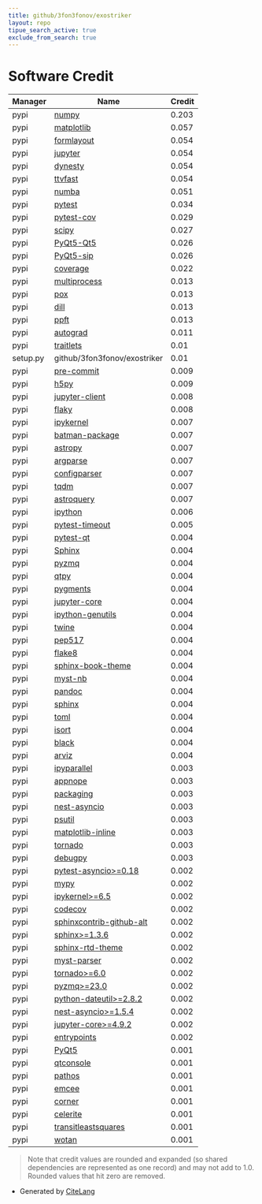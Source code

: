 ```yaml
---
title: github/3fon3fonov/exostriker
layout: repo
tipue_search_active: true
exclude_from_search: true
---
```

# Software Credit

|Manager|Name|Credit|
|-------|----|------|
|pypi|[numpy](https://www.numpy.org)|0.203|
|pypi|[matplotlib](https://matplotlib.org)|0.057|
|pypi|[formlayout](https://github.com/PierreRaybaut/formlayout)|0.054|
|pypi|[jupyter](http://jupyter.org)|0.054|
|pypi|[dynesty](https://github.com/joshspeagle/dynesty)|0.054|
|pypi|[ttvfast](https://github.com/mindriot101/ttvfast-python)|0.054|
|pypi|[numba](https://numba.pydata.org)|0.051|
|pypi|[pytest](https://pypi.org/project/pytest)|0.034|
|pypi|[pytest-cov](https://github.com/pytest-dev/pytest-cov)|0.029|
|pypi|[scipy](https://www.scipy.org)|0.027|
|pypi|[PyQt5-Qt5](https://www.riverbankcomputing.com/software/pyqt/)|0.026|
|pypi|[PyQt5-sip](https://www.riverbankcomputing.com/software/sip/)|0.026|
|pypi|[coverage](https://pypi.org/project/coverage)|0.022|
|pypi|[multiprocess](https://pypi.org/project/multiprocess)|0.013|
|pypi|[pox](https://pypi.org/project/pox)|0.013|
|pypi|[dill](https://pypi.org/project/dill)|0.013|
|pypi|[ppft](https://pypi.org/project/ppft)|0.013|
|pypi|[autograd](https://pypi.org/project/autograd)|0.011|
|pypi|[traitlets](https://pypi.org/project/traitlets)|0.01|
|setup.py|github/3fon3fonov/exostriker|0.01|
|pypi|[pre-commit](https://pypi.org/project/pre-commit)|0.009|
|pypi|[h5py](https://pypi.org/project/h5py)|0.009|
|pypi|[jupyter-client](https://jupyter-client.readthedocs.io)|0.008|
|pypi|[flaky](https://pypi.org/project/flaky)|0.008|
|pypi|[ipykernel](https://ipython.org)|0.007|
|pypi|[batman-package](https://github.com/lkreidberg/batman)|0.007|
|pypi|[astropy](https://pypi.org/project/astropy)|0.007|
|pypi|[argparse](https://pypi.org/project/argparse)|0.007|
|pypi|[configparser](https://pypi.org/project/configparser)|0.007|
|pypi|[tqdm](https://pypi.org/project/tqdm)|0.007|
|pypi|[astroquery](https://pypi.org/project/astroquery)|0.007|
|pypi|[ipython](https://pypi.org/project/ipython)|0.006|
|pypi|[pytest-timeout](https://github.com/pytest-dev/pytest-timeout)|0.005|
|pypi|[pytest-qt](https://pypi.org/project/pytest-qt)|0.004|
|pypi|[Sphinx](https://pypi.org/project/Sphinx)|0.004|
|pypi|[pyzmq](https://pypi.org/project/pyzmq)|0.004|
|pypi|[qtpy](https://pypi.org/project/qtpy)|0.004|
|pypi|[pygments](https://pypi.org/project/pygments)|0.004|
|pypi|[jupyter-core](https://pypi.org/project/jupyter-core)|0.004|
|pypi|[ipython-genutils](https://pypi.org/project/ipython-genutils)|0.004|
|pypi|[twine](https://pypi.org/project/twine)|0.004|
|pypi|[pep517](https://pypi.org/project/pep517)|0.004|
|pypi|[flake8](https://pypi.org/project/flake8)|0.004|
|pypi|[sphinx-book-theme](https://pypi.org/project/sphinx-book-theme)|0.004|
|pypi|[myst-nb](https://pypi.org/project/myst-nb)|0.004|
|pypi|[pandoc](https://pypi.org/project/pandoc)|0.004|
|pypi|[sphinx](https://pypi.org/project/sphinx)|0.004|
|pypi|[toml](https://pypi.org/project/toml)|0.004|
|pypi|[isort](https://pypi.org/project/isort)|0.004|
|pypi|[black](https://pypi.org/project/black)|0.004|
|pypi|[arviz](https://pypi.org/project/arviz)|0.004|
|pypi|[ipyparallel](https://pypi.org/project/ipyparallel)|0.003|
|pypi|[appnope](https://pypi.org/project/appnope)|0.003|
|pypi|[packaging](https://pypi.org/project/packaging)|0.003|
|pypi|[nest-asyncio](https://pypi.org/project/nest-asyncio)|0.003|
|pypi|[psutil](https://pypi.org/project/psutil)|0.003|
|pypi|[matplotlib-inline](https://pypi.org/project/matplotlib-inline)|0.003|
|pypi|[tornado](https://pypi.org/project/tornado)|0.003|
|pypi|[debugpy](https://pypi.org/project/debugpy)|0.003|
|pypi|[pytest-asyncio>=0.18](https://pypi.org/project/pytest-asyncio>=0.18)|0.002|
|pypi|[mypy](https://pypi.org/project/mypy)|0.002|
|pypi|[ipykernel>=6.5](https://pypi.org/project/ipykernel>=6.5)|0.002|
|pypi|[codecov](https://pypi.org/project/codecov)|0.002|
|pypi|[sphinxcontrib-github-alt](https://pypi.org/project/sphinxcontrib-github-alt)|0.002|
|pypi|[sphinx>=1.3.6](https://pypi.org/project/sphinx>=1.3.6)|0.002|
|pypi|[sphinx-rtd-theme](https://pypi.org/project/sphinx-rtd-theme)|0.002|
|pypi|[myst-parser](https://pypi.org/project/myst-parser)|0.002|
|pypi|[tornado>=6.0](https://pypi.org/project/tornado>=6.0)|0.002|
|pypi|[pyzmq>=23.0](https://pypi.org/project/pyzmq>=23.0)|0.002|
|pypi|[python-dateutil>=2.8.2](https://pypi.org/project/python-dateutil>=2.8.2)|0.002|
|pypi|[nest-asyncio>=1.5.4](https://pypi.org/project/nest-asyncio>=1.5.4)|0.002|
|pypi|[jupyter-core>=4.9.2](https://pypi.org/project/jupyter-core>=4.9.2)|0.002|
|pypi|[entrypoints](https://pypi.org/project/entrypoints)|0.002|
|pypi|[PyQt5](https://www.riverbankcomputing.com/software/pyqt/)|0.001|
|pypi|[qtconsole](http://jupyter.org)|0.001|
|pypi|[pathos](https://github.com/uqfoundation/pathos)|0.001|
|pypi|[emcee](https://emcee.readthedocs.io)|0.001|
|pypi|[corner](https://corner.readthedocs.io)|0.001|
|pypi|[celerite](https://github.com/dfm/celerite)|0.001|
|pypi|[transitleastsquares](https://github.com/hippke/tls)|0.001|
|pypi|[wotan](https://github.com/hippke/wotan)|0.001|


> Note that credit values are rounded and expanded (so shared dependencies are represented as one record) and may not add to 1.0. Rounded values that hit zero are removed.


- Generated by [CiteLang](https://github.com/vsoch/citelang)
